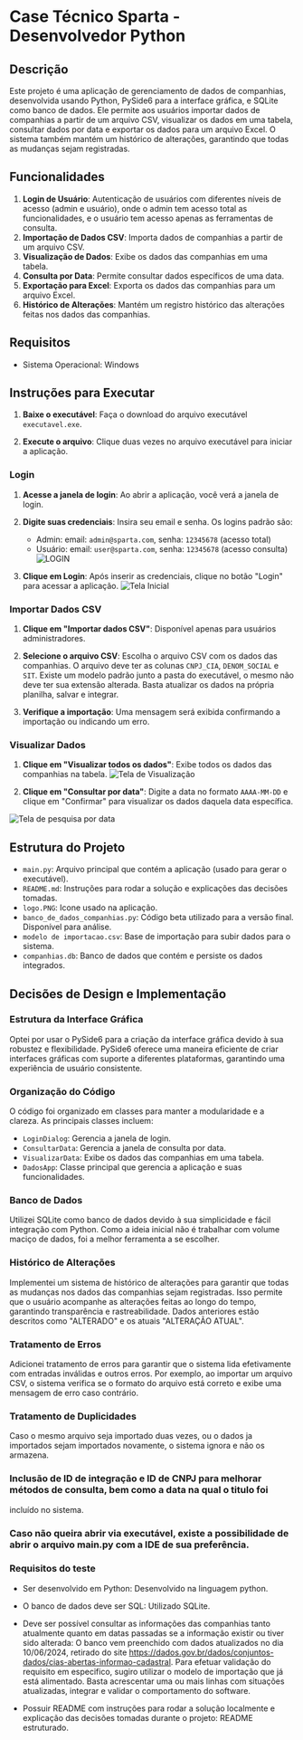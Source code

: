 # Case Técnico Sparta - Desenvolvedor Python

## Descrição

Este projeto é uma aplicação de gerenciamento de dados de companhias, desenvolvida usando Python, PySide6 para a
interface gráfica, e SQLite como banco de dados. Ele permite aos usuários importar dados de companhias a partir de um
arquivo CSV, visualizar os dados em uma tabela, consultar dados por data e exportar os dados para um arquivo Excel.
O sistema também mantém um histórico de alterações, garantindo que todas as mudanças sejam registradas.

## Funcionalidades

1. **Login de Usuário**: Autenticação de usuários com diferentes níveis de acesso (admin e usuário), onde o admin tem
acesso total as funcionalidades, e o usuário tem acesso apenas as ferramentas de consulta.
2. **Importação de Dados CSV**: Importa dados de companhias a partir de um arquivo CSV.
3. **Visualização de Dados**: Exibe os dados das companhias em uma tabela.
4. **Consulta por Data**: Permite consultar dados específicos de uma data.
5. **Exportação para Excel**: Exporta os dados das companhias para um arquivo Excel.
6. **Histórico de Alterações**: Mantém um registro histórico das alterações feitas nos dados das companhias.

## Requisitos

- Sistema Operacional: Windows

## Instruções para Executar

1. **Baixe o executável**: Faça o download do arquivo executável `executavel.exe`.

2. **Execute o arquivo**: Clique duas vezes no arquivo executável para iniciar a aplicação.

### Login

1. **Acesse a janela de login**: Ao abrir a aplicação, você verá a janela de login.

2. **Digite suas credenciais**: Insira seu email e senha. Os logins padrão são:
   - Admin: email: `admin@sparta.com`, senha: `12345678` (acesso total)
   - Usuário: email: `user@sparta.com`, senha: `12345678` (acesso consulta)
![LOGIN](https://github.com/Gui-Setera/CaseTecnicoSparta/assets/148168144/717aa197-2be7-413e-8d8e-82ce268e81da)

3. **Clique em Login**: Após inserir as credenciais, clique no botão "Login" para acessar a aplicação.
![Tela Inicial](https://github.com/Gui-Setera/CaseTecnicoSparta/assets/148168144/f4a17b8e-a1b1-4354-ad5c-8dc5543aa0c2)
   

### Importar Dados CSV

1. **Clique em "Importar dados CSV"**: Disponível apenas para usuários administradores.

2. **Selecione o arquivo CSV**: Escolha o arquivo CSV com os dados das companhias. O arquivo deve ter as
colunas `CNPJ_CIA`, `DENOM_SOCIAL` e `SIT`. Existe um modelo padrão junto a pasta do executável, o mesmo não
deve ter sua extensão alterada. Basta atualizar os dados na própria planilha, salvar e integrar.

3. **Verifique a importação**: Uma mensagem será exibida confirmando a importação ou indicando um erro.

### Visualizar Dados

1. **Clique em "Visualizar todos os dados"**: Exibe todos os dados das companhias na tabela.
   ![Tela de Visualização ](https://github.com/Gui-Setera/CaseTecnicoSparta/assets/148168144/63a4ca0d-0454-42cf-a517-bfaebd53d73f)


3. **Clique em "Consultar por data"**: Digite a data no formato `AAAA-MM-DD` e clique em "Confirmar" para visualizar os
dados daquela data específica.




![Tela de pesquisa por data](https://github.com/Gui-Setera/CaseTecnicoSparta/assets/148168144/366e9c6a-9eae-47c8-879e-78e7d533f6b2)


## Estrutura do Projeto

- `main.py`: Arquivo principal que contém a aplicação (usado para gerar o executável).
- `README.md`: Instruções para rodar a solução e explicações das decisões tomadas.
- `logo.PNG`: Icone usado na aplicação.
- `banco_de_dados_companhias.py`: Código beta utilizado para a versão final. Disponível para análise.
- `modelo de importacao.csv`: Base de importação para subir dados para o sistema.
- `companhias.db`: Banco de dados que contém e persiste os dados integrados.

## Decisões de Design e Implementação

### Estrutura da Interface Gráfica

Optei por usar o PySide6 para a criação da interface gráfica devido à sua robustez e flexibilidade. PySide6 oferece
uma maneira eficiente de criar interfaces gráficas com suporte a diferentes plataformas, garantindo uma experiência de
usuário consistente.

### Organização do Código

O código foi organizado em classes para manter a modularidade e a clareza. As principais classes incluem:

- `LoginDialog`: Gerencia a janela de login.
- `ConsultarData`: Gerencia a janela de consulta por data.
- `VisualizarData`: Exibe os dados das companhias em uma tabela.
- `DadosApp`: Classe principal que gerencia a aplicação e suas funcionalidades.

### Banco de Dados

Utilizei SQLite como banco de dados devido à sua simplicidade e fácil integração com Python. Como a ideia inicial não é
trabalhar com volume maciço de dados, foi a melhor ferramenta a se escolher.

### Histórico de Alterações

Implementei um sistema de histórico de alterações para garantir que todas as mudanças nos dados das companhias sejam
registradas. Isso permite que o usuário acompanhe as alterações feitas ao longo do tempo, garantindo transparência e
rastreabilidade. Dados anteriores estão descritos como "ALTERADO" e os atuais "ALTERAÇÃO ATUAL".

### Tratamento de Erros

Adicionei tratamento de erros para garantir que o sistema lida efetivamente com entradas inválidas e outros erros.
Por exemplo, ao importar um arquivo CSV, o sistema verifica se o formato do arquivo está correto e exibe uma mensagem
de erro caso contrário.

### Tratamento de Duplicidades

Caso o mesmo arquivo seja importado duas vezes, ou o dados ja importados sejam importados novamente, o sistema ignora e
não os armazena.

### Inclusão de ID de integração e ID de CNPJ para melhorar métodos de consulta, bem como a data na qual o titulo foi
incluído no sistema.

### Caso não queira abrir via executável, existe a possibilidade de abrir o arquivo main.py com a IDE de sua preferência.

### Requisitos do teste

- Ser desenvolvido em Python: Desenvolvido na linguagem python.

- O banco de dados deve ser SQL: Utilizado SQLite.

- Deve ser possível consultar as informações das companhias tanto atualmente quanto
em datas passadas se a informação existir ou tiver sido alterada: O banco vem preenchido com dados atualizados no
dia 10/06/2024, retirado do site https://dados.gov.br/dados/conjuntos-dados/cias-abertas-informao-cadastral.
Para efetuar validação do requisito em especifico, sugiro utilizar o modelo de importação que já está alimentado.
Basta acrescentar uma ou mais linhas com situações atualizadas, integrar e validar o comportamento do software.

- Possuir README com instruções para rodar a solução localmente e explicação das
decisões tomadas durante o projeto: README estruturado.
